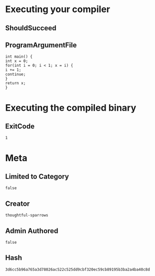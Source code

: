 # Executing your compiler

## ShouldSucceed

## ProgramArgumentFile

```
int main() {
int x = 0;
for(int i = 0; i < 1; x = i) {
i += 1;
continue;
}
return x;
}
```

# Executing the compiled binary

## ExitCode

```
1
```

# Meta

## Limited to Category

```
false
```

## Creator

```
thoughtful-sparrows
```

## Admin Authored

```
false
```

## Hash

```
3d6cc5b96a765a3d78026ac522c525dd9cbf320ec59cb89195b3ba2a4ba40c8d
```
